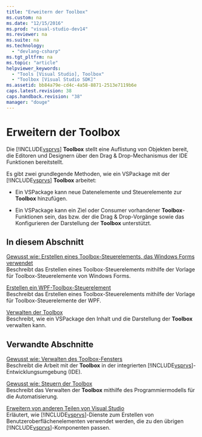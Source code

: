 ```yaml
---
title: "Erweitern der Toolbox"
ms.custom: na
ms.date: "12/15/2016"
ms.prod: "visual-studio-dev14"
ms.reviewer: na
ms.suite: na
ms.technology: 
  - "devlang-csharp"
ms.tgt_pltfrm: na
ms.topic: "article"
helpviewer_keywords: 
  - "Tools [Visual Studio], Toolbox"
  - "Toolbox [Visual Studio SDK]"
ms.assetid: bb84a79e-cd4c-4a58-8871-2513e7119b6e
caps.latest.revision: 38
caps.handback.revision: "38"
manager: "douge"
---
```

# Erweitern der Toolbox
Die [!INCLUDE[vsprvs](../assembler/masm/includes/vsprvs_md.md)] **Toolbox** stellt eine Auflistung von Objekten bereit, die Editoren und Designern über den Drag & Drop\-Mechanismus der IDE Funktionen bereitstellt.  
  
 Es gibt zwei grundlegende Methoden, wie ein VSPackage mit der [!INCLUDE[vsprvs](../assembler/masm/includes/vsprvs_md.md)] **Toolbox** arbeitet:  
  
-   Ein VSPackage kann neue Datenelemente und Steuerelemente zur **Toolbox** hinzufügen.  
  
-   Ein VSPackage kann ein Ziel oder Consumer vorhandener **Toolbox**\-Funktionen sein, das bzw. der die Drag & Drop\-Vorgänge sowie das Konfigurieren der Darstellung der **Toolbox** unterstützt.  
  
## In diesem Abschnitt  
 [Gewusst wie: Erstellen eines Toolbox\-Steuerelements, das Windows Forms verwendet](../misc/how-to-create-a-toolbox-control-that-uses-windows-forms.md)  
 Beschreibt das Erstellen eines Toolbox\-Steuerelements mithilfe der Vorlage für Toolbox\-Steuerelemente von Windows Forms.  
  
 [Erstellen ein WPF\-Toolbox\-Steuerelement](../Topic/Creating%20a%20WPF%20Toolbox%20Control.md)  
 Beschreibt das Erstellen eines Toolbox\-Steuerelements mithilfe der Vorlage für Toolbox\-Steuerelemente der WPF.  
  
 [Verwalten der Toolbox](../misc/managing-the-toolbox.md)  
 Beschreibt, wie ein VSPackage den Inhalt und die Darstellung der **Toolbox** verwalten kann.  
  
## Verwandte Abschnitte  
 [Gewusst wie: Verwalten des Toolbox\-Fensters](assetId:///a022c3fe-298c-4a59-a48f-b050da90ebc2)  
 Beschreibt die Arbeit mit der **Toolbox** in der integrierten [!INCLUDE[vsprvs](../assembler/masm/includes/vsprvs_md.md)]\-Entwicklungsumgebung \(IDE\).  
  
 [Gewusst wie: Steuern der Toolbox](../Topic/How%20to:%20Control%20the%20Toolbox.md)  
 Beschreibt das Verwalten der **Toolbox** mithilfe des Programmiermodells für die Automatisierung.  
  
 [Erweitern von anderen Teilen von Visual Studio](../Topic/Extending%20Other%20Parts%20of%20Visual%20Studio.md)  
 Erläutert, wie [!INCLUDE[vsprvs](../assembler/masm/includes/vsprvs_md.md)]\-Dienste zum Erstellen von Benutzeroberflächenelementen verwendet werden, die zu den übrigen [!INCLUDE[vsprvs](../assembler/masm/includes/vsprvs_md.md)]\-Komponenten passen.